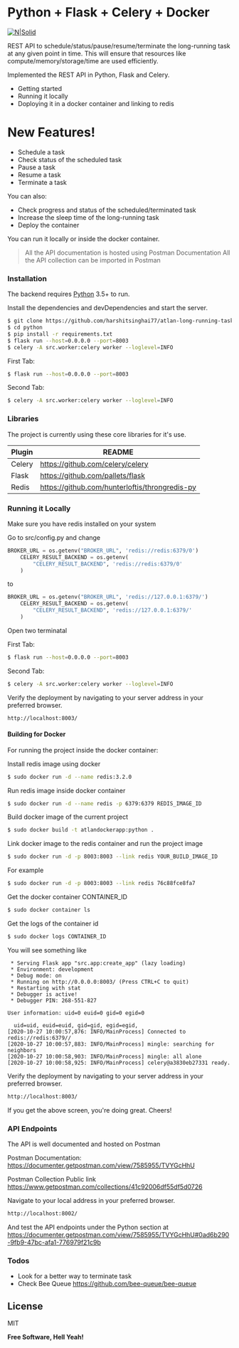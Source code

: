 # Python + Flask + Celery + Docker

[![N|Solid](https://camo.githubusercontent.com/2fd54823d96e135d6ac0ad3a1540af596b98de19/687474703a2f2f646f63732e63656c65727970726f6a6563742e6f72672f656e2f6c61746573742f5f696d616765732f63656c6572792d62616e6e65722d736d616c6c2e706e67)](https://github.com/OptimalBits/bull)

REST API to schedule/status/pause/resume/terminate the long-running task at any given point in time. This will ensure that resources like compute/memory/storage/time are used efficiently.

Implemented the REST API in Python, Flask and Celery.

  - Getting started
  - Running it locally
  - Doploying it in a docker container and linking to redis

# New Features!

  - Schedule a task
  - Check status of the scheduled task
  - Pause a task
  - Resume a task
  - Terminate a task


You can also:
  - Check progress and status of the scheduled/terminated task
  - Increase the sleep time of the long-running task
  - Deploy the container

You can run it locally or inside the docker container.

> All the API documentation is hosted using Postman Documentation
> All the API collection can be imported in Postman

### Installation

The backend requires [Python](https://www.python.org/) 3.5+ to run.

Install the dependencies and devDependencies and start the server.

```sh
$ git clone https://github.com/harshitsinghai77/atlan-long-running-task.git -b python-celery
$ cd python
$ pip install -r requirements.txt
$ flask run --host=0.0.0.0 --port=8003
$ celery -A src.worker:celery worker --loglevel=INFO
```

First Tab:
```sh
$ flask run --host=0.0.0.0 --port=8003
```

Second Tab:
```sh
$ celery -A src.worker:celery worker --loglevel=INFO
```

### Libraries 

The project is currently using these core libraries for it's use.

| Plugin | README |
| ------ | ------ |
| Celery | https://github.com/celery/celery |
| Flask | https://github.com/pallets/flask |
| Redis | https://github.com/hunterloftis/throngredis-py |

### Running it Locally

Make sure you have redis installed on your system

Go to src/config.py and change

``` python
BROKER_URL = os.getenv("BROKER_URL", 'redis://redis:6379/0')
    CELERY_RESULT_BACKEND = os.getenv(
        "CELERY_RESULT_BACKEND", 'redis://redis:6379/0'
    )
```
to
``` python
BROKER_URL = os.getenv("BROKER_URL", 'redis://127.0.0.1:6379/')
    CELERY_RESULT_BACKEND = os.getenv(
        "CELERY_RESULT_BACKEND", 'redis://127.0.0.1:6379/'
    )
```
Open two terminatal

First Tab:
```sh
$ flask run --host=0.0.0.0 --port=8003
```

Second Tab:
```sh
$ celery -A src.worker:celery worker --loglevel=INFO
```

Verify the deployment by navigating to your server address in your preferred browser.

```sh
http://localhost:8003/
```

#### Building for Docker
For running the project inside the docker container:

Install redis image using docker
```sh
$ sudo docker run -d --name redis:3.2.0
```
Run redis image inside docker container
```sh
$ sudo docker run -d --name redis -p 6379:6379 REDIS_IMAGE_ID
```

Build docker image of the current project

```sh
$ sudo docker build -t atlandockerapp:python .
```
Link docker image to the redis container and run the project image

```sh
$ sudo docker run -d -p 8003:8003 --link redis YOUR_BUILD_IMAGE_ID
```
For example
```sh
$ sudo docker run -d -p 8003:8003 --link redis 76c88fce8fa7
```
Get the docker container CONTAINER_ID
```sh
$ sudo docker container ls
```

Get the logs of the container id
```sh
$ sudo docker logs CONTAINER_ID
```
You will see something like
```text 
 * Serving Flask app "src.app:create_app" (lazy loading)
 * Environment: development
 * Debug mode: on
 * Running on http://0.0.0.0:8003/ (Press CTRL+C to quit)
 * Restarting with stat
 * Debugger is active!
 * Debugger PIN: 268-551-827

User information: uid=0 euid=0 gid=0 egid=0

  uid=uid, euid=euid, gid=gid, egid=egid,
[2020-10-27 10:00:57,876: INFO/MainProcess] Connected to redis://redis:6379//
[2020-10-27 10:00:57,883: INFO/MainProcess] mingle: searching for neighbors
[2020-10-27 10:00:58,903: INFO/MainProcess] mingle: all alone
[2020-10-27 10:00:58,925: INFO/MainProcess] celery@a3830eb27331 ready.

```
Verify the deployment by navigating to your server address in your preferred browser.

```sh
http://localhost:8003/
```
If you get the above screen, you're doing great. Cheers!

### API Endpoints
The API is well documented and hosted on Postman

Postman Documentation: https://documenter.getpostman.com/view/7585955/TVYGcHhU

Postman Collection Public link
https://www.getpostman.com/collections/41c92006df55df5d0726

Navigate to your local address in your preferred browser.

```sh
http://localhost:8002/
```
And test the API endpoints under the Python section at https://documenter.getpostman.com/view/7585955/TVYGcHhU#0ad6b290-9fb9-47bc-afa1-776979f21c9b

### Todos

 - Look for a better way to terminate task
 - Check Bee Queue https://github.com/bee-queue/bee-queue

License
----

MIT


**Free Software, Hell Yeah!**
